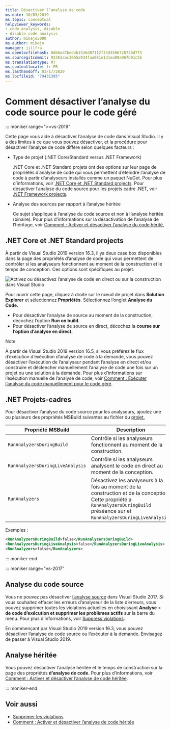 ```yaml
---
title: Désactiver l’analyse de code
ms.date: 10/03/2019
ms.topic: conceptual
helpviewer_keywords:
- code analysis, disable
- disable code analysis
author: mikejo5000
ms.author: mikejo
manager: jillfra
ms.openlocfilehash: 8db6ad7bed4b1526d87112f33d3586728728d7f5
ms.sourcegitcommit: 92361aac3665a934faa081e1d1ea89a067b01c5b
ms.translationtype: MT
ms.contentlocale: fr-FR
ms.lasthandoff: 03/17/2020
ms.locfileid: "79431395"
---
```

# <a name="how-to-disable-source-code-analysis-for-managed-code"></a>Comment désactiver l’analyse du code source pour le code géré

::: moniker range=">=vs-2019"

Cette page vous aide à désactiver l’analyse de code dans Visual Studio. Il y a des limites à ce que vous pouvez désactiver, et la procédure pour désactiver l’analyse de code diffère selon quelques facteurs :

- Type de projet (.NET Core/Standard versus .NET Framework)

  .NET Core et .NET Standard projets ont des options sur leur page de propriétés d’analyse de code qui vous permettent d’éteindre l’analyse de code à partir d’analyseurs installés comme un paquet NuGet. Pour plus d’informations, voir [.NET Core et .NET Standard projects](#net-core-and-net-standard-projects). Pour désactiver l’analyse du code source pour les projets cadre .NET, voir [.NET Framework projects](#net-framework-projects).

- Analyse des sources par rapport à l’analyse héritée

  Ce sujet s’applique à l’analyse du code source et non à l’analyse héritée (binaire). Pour plus d’informations sur la désactivation de l’analyse de l’héritage, voir [Comment : Activer et désactiver l’analyse du code hérité.](how-to-enable-and-disable-automatic-code-analysis-for-managed-code.md)

## <a name="net-core-and-net-standard-projects"></a>.NET Core et .NET Standard projects

À partir de Visual Studio 2019 version 16.3, il ya deux case box disponibles dans la page des propriétés d’analyse de code qui vous permettent de contrôler si les analyseurs fonctionnent au moment de la construction et le temps de conception. Ces options sont spécifiques au projet.

![Activez ou désactivez l’analyse de code en direct ou sur la construction dans Visual Studio](media/run-on-build-run-live-analysis.png)

Pour ouvrir cette page, cliquez à droite sur le nœud de projet dans **Solution Explorer** et sélectionnez **Propriétés**. Sélectionnez l’onglet **Analyse du Code.**

- Pour désactiver l’analyse de source au moment de la construction, décochez l’option **Run on build.**
- Pour désactiver l’analyse de source en direct, décochez la **course sur l’option d’analyse en direct.**

> [!NOTE]
> À partir de Visual Studio 2019 version 16.5, si vous préférez le flux d’exécution d’exécution d’analyse de code à la demande, vous pouvez désactiver l’exécution de l’analyseur pendant l’analyse en direct et/ou construire et déclencher manuellement l’analyse de code une fois sur un projet ou une solution à la demande. Pour plus d’informations sur l’exécution manuelle de l’analyse de code, voir [Comment : Exécuter l’analyse du code manuellement pour le code géré](how-to-run-code-analysis-manually-for-managed-code.md).  

## <a name="net-framework-projects"></a>.NET Projets-cadres

Pour désactiver l’analyse du code source pour les analyseurs, ajoutez une ou plusieurs des propriétés MSBuild suivantes au fichier du [projet.](../ide/solutions-and-projects-in-visual-studio.md#project-file)

| Propriété MSBuild | Description | Default |
| - | - | - |
| `RunAnalyzersDuringBuild` | Contrôle si les analyseurs fonctionnent au moment de la construction. | `true` |
| `RunAnalyzersDuringLiveAnalysis` | Contrôle si les analyseurs analysent le code en direct au moment de la conception. | `true` |
| `RunAnalyzers` | Désactivez les analyseurs à la fois au moment de la construction et de la conception. Cette propriété a `RunAnalyzersDuringBuild` préséance sur et `RunAnalyzersDuringLiveAnalysis`. | `true` |

Exemples :

```xml
<RunAnalyzersDuringBuild>false</RunAnalyzersDuringBuild>
<RunAnalyzersDuringLiveAnalysis>false</RunAnalyzersDuringLiveAnalysis>
<RunAnalyzers>false</RunAnalyzers>
```

::: moniker-end

::: moniker range="vs-2017"

## <a name="source-analysis"></a>Analyse du code source

Vous ne pouvez pas désactiver [l’analyse source](roslyn-analyzers-overview.md) dans Visual Studio 2017. Si vous souhaitez effacer les erreurs d’analyseur de la liste d’erreurs, vous pouvez supprimer toutes les violations actuelles en choisissant **Analyse** > **de code d’exécution et supprimer les problèmes actifs** sur la barre du menu. Pour plus d’informations, voir [Suppress violations](use-roslyn-analyzers.md#suppress-violations).

En commençant par Visual Studio 2019 version 16.3, vous pouvez désactiver l’analyse de code source ou l’exécuter à la demande. Envisagez de passer à Visual Studio 2019.

## <a name="legacy-analysis"></a>Analyse héritée

Vous pouvez désactiver l’analyse héritée et le temps de construction sur la page des propriétés **d’analyse de code.** Pour plus d’informations, voir [Comment : Activer et désactiver l’analyse de code héritée](how-to-enable-and-disable-automatic-code-analysis-for-managed-code.md).

::: moniker-end

## <a name="see-also"></a>Voir aussi

- [Supprimer les violations](use-roslyn-analyzers.md#suppress-violations)
- [Comment : Activer et désactiver l’analyse de code héritée](how-to-enable-and-disable-automatic-code-analysis-for-managed-code.md)
